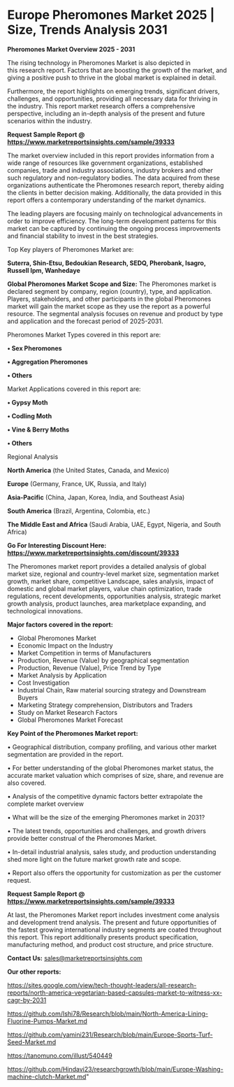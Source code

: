 # Europe Pheromones Market 2025 | Size, Trends Analysis 2031

<Strong> Pheromones Market Overview 2025 - 2031</strong>

The rising technology in Pheromones Market is also depicted in this research report. Factors that are boosting the growth of the market, and giving a positive push to thrive in the global market is explained in detail.

Furthermore, the report highlights on emerging trends, significant drivers, challenges, and opportunities, providing all necessary data for thriving in the industry. This report market research offers a comprehensive perspective, including an in-depth analysis of the present and future scenarios within the industry.

<strong>Request Sample Report @ <a href=https://www.marketreportsinsights.com/sample/39333>https://www.marketreportsinsights.com/sample/39333</a></strong>

The market overview included in this report provides information from a wide range of resources like government organizations, established companies, trade and industry associations, industry brokers and other such regulatory and non-regulatory bodies. The data acquired from these organizations authenticate the Pheromones research report, thereby aiding the clients in better decision making. Additionally, the data provided in this report offers a contemporary understanding of the market dynamics.

The leading players are focusing mainly on technological advancements in order to improve efficiency. The long-term development patterns for this market can be captured by continuing the ongoing process improvements and financial stability to invest in the best strategies.

Top Key players of Pheromones Market are:

<strong>Suterra, Shin-Etsu, Bedoukian Research, SEDQ, Pherobank, Isagro, Russell Ipm, Wanhedaye</strong>

<strong><b>Global Pheromones Market Scope and Size:</b></strong>
The Pheromones market is declared segment by company, region (country), type, and application. Players, stakeholders, and other participants in the global Pheromones market will gain the market scope as they use the report as a powerful resource. The segmental analysis focuses on revenue and product by type and application and the forecast period of 2025-2031.

Pheromones Market Types covered in this report are:

<strong>•  Sex Pheromones

•  Aggregation Pheromones

•  Others</strong>

Market Applications covered in this report are:

<strong>•  Gypsy Moth

•  Codling Moth

•  Vine & Berry Moths

•  Others</strong> 

Regional Analysis

<strong>North America</strong> (the United States, Canada, and Mexico)

<strong>Europe</strong> (Germany, France, UK, Russia, and Italy)

<strong>Asia-Pacific</strong> (China, Japan, Korea, India, and Southeast Asia)

<strong>South America</strong> (Brazil, Argentina, Colombia, etc.)

<strong>The Middle East and Africa</strong> (Saudi Arabia, UAE, Egypt, Nigeria, and South Africa)

<strong>Go For Interesting Discount Here: <a href=https://www.marketreportsinsights.com/discount/39333>https://www.marketreportsinsights.com/discount/39333</a></strong>

The Pheromones market report provides a detailed analysis of global market size, regional and country-level market size, segmentation market growth, market share, competitive Landscape, sales analysis, impact of domestic and global market players, value chain optimization, trade regulations, recent developments, opportunities analysis, strategic market growth analysis, product launches, area marketplace expanding, and technological innovations.

<strong><b>Major factors covered in the report:</b></strong>
<ul>
  <li>Global Pheromones Market </li>
  <li>Economic Impact on the Industry</li>
  <li>Market Competition in terms of Manufacturers</li>
  <li>Production, Revenue (Value) by geographical segmentation</li>
  <li>Production, Revenue (Value), Price Trend by Type</li>
  <li>Market Analysis by Application</li>
  <li>Cost Investigation</li>
  <li>Industrial Chain, Raw material sourcing strategy and Downstream Buyers</li>
  <li>Marketing Strategy comprehension, Distributors and Traders</li>
  <li>Study on Market Research Factors</li>
  <li>Global Pheromones Market Forecast</li>
</ul>

<strong><b>Key Point of the Pheromones Market report:</b></strong>

• Geographical distribution, company profiling, and various other market segmentation are provided in the report.

• For better understanding of the global Pheromones market status, the accurate market valuation which comprises of size, share, and revenue are also covered.

• Analysis of the competitive dynamic factors better extrapolate the complete market overview

• What will be the size of the emerging Pheromones market in 2031?

• The latest trends, opportunities and challenges, and growth drivers provide better construal of the Pheromones Market.

• In-detail industrial analysis, sales study, and production understanding shed more light on the future market growth rate and scope.

• Report also offers the opportunity for customization as per the customer request.

<strong>Request Sample Report @ <a href=https://www.marketreportsinsights.com/sample/39333>https://www.marketreportsinsights.com/sample/39333</a></strong>

At last, the Pheromones Market report includes investment come analysis and development trend analysis. The present and future opportunities of the fastest growing international industry segments are coated throughout this report. This report additionally presents product specification, manufacturing method, and product cost structure, and price structure.

<strong>Contact Us:</strong>
sales@marketreportsinsights.com

<strong>Our other reports:</strong>

<a href=https://sites.google.com/view/tech-thought-leaders/all-research-reports/north-america-vegetarian-based-capsules-market-to-witness-xx-cagr-by-2031>https://sites.google.com/view/tech-thought-leaders/all-research-reports/north-america-vegetarian-based-capsules-market-to-witness-xx-cagr-by-2031</a>

<a href=https://github.com/Ishi78/Research/blob/main/North-America-Lining-Fluorine-Pumps-Market.md>https://github.com/Ishi78/Research/blob/main/North-America-Lining-Fluorine-Pumps-Market.md</a>

<a href=https://github.com/yamini231/Research/blob/main/Europe-Sports-Turf-Seed-Market.md>https://github.com/yamini231/Research/blob/main/Europe-Sports-Turf-Seed-Market.md</a>

<a href=https://tanomuno.com/illust/540449>https://tanomuno.com/illust/540449</a>

<a href=https://github.com/Hindavi23/researchgrowth/blob/main/Europe-Washing-machine-clutch-Market.md>https://github.com/Hindavi23/researchgrowth/blob/main/Europe-Washing-machine-clutch-Market.md</a>"
